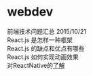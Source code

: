 # webdev
前端技术问题汇总
2015/10/21   
React.js 是怎样一种框架  
React.js 的缺点和优点有哪些  
React.js 如何实现动画效果  
对ReactNative的[了解](http://www.zhihu.com/question/27852694)








